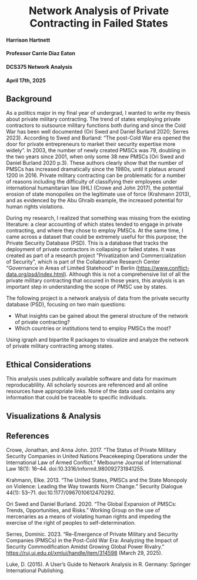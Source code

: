 <h1 align="center">Network Analysis of Private Contracting in Failed States</h1>

#### Harrison Hartnett 
#### Professor Carrie Diaz Eaton  
#### DCS375 Network Analysis  
#### April 17th, 2025

## Background
As a politics major in my final year of undergrad, I wanted to write my thesis about private military contracting. The trend of states employing private contractors to outsource military functions both during and since the Cold War has been well documented (Ori Swed and Daniel Burland 2020; Serres 2023). According to Swed and Burland: “The post-Cold War era opened the door for private entrepreneurs to market their security expertise more widely”. In 2003, the number of newly created PMSCs was 79, doubling in the two years since 2001, when only some 38 new PMSCs (Ori Swed and Daniel Burland 2020 p.3). These authors clearly show that the number of PMSCs has increased dramatically since the 1980s, until it plataus around 1200 in 2016. Private military contracting can be problematic for a number of reasons including the difficulty of classifying their employees under international humanitarian law (IHL) (Crowe and John 2017), the potential erosion of state monopolies on the legitimate use of force (Krahmann 2013), and as evidenced by the Abu Ghraib example, the increased potential for human rights violations.

During my research, I realized that something was missing from the existing literature: a  clear accounting of which states tended to engage in private contracting, and where they chose to employ PMSCs. At the same time, I came across a dataset that could be extremely useful for this purpose; the Private Security Database (PSD). This is a database that tracks the deployment of private contractors in collapsing or failed states. It was created as part of a research project "Privatization and Commercialization of Security", which is part of the Collaborative Research Center “Governance in Areas of Limited Statehood” in Berlin (https://www.conflict-data.org/psd/index.html). Although this is not a comprehensive list of all the private military contracting that occured in those years, this analysis is an important step in understanding the scope of PMSC use by states.

The following project is a network analysis of data from the private security database (PSD), focusing on two main questions:
- What insights can be gained about the general structure of the network of private contracting?
- Which countries or institutions tend to employ PMSCs the most?

Using igraph and bipartite R packages to visualize and analyze the network of private military contracting among states.

## Ethical Considerations
This analysis uses publically available software and data for maximum reproducablility. All scholarly sources are referenced and all online resources have appropriate links. None of the data used contains any information that could be traceable to specific individuals.

## Visualizations & Analysis

## References
Crowe, Jonathan, and Anna John. 2017. “The Status of Private Military Security Companies in United Nations Peacekeeping Operations under the International Law of Armed Conflict.” Melbourne Journal of International Law 18(1): 16–44. doi:10.3316/informit.980092731941255.

Krahmann, Elke. 2013. “The United States, PMSCs and the State Monopoly on Violence: Leading the Way towards Norm Change.” Security Dialogue 44(1): 53–71. doi:10.1177/0967010612470292.

Ori Swed and Daniel Burland. 2020. “The Global Expansion of PMSCs: Trends, Opportunities, and Risks.” Working Group on the use of mercenaries as a means of violating human rights and impeding the exercise of the right of peoples to self-determination.

Serres, Dominic. 2023. “Re-Emergence of Private Military and Security Companies (PMSCs) in the Post-Cold War Era: Analyzing the Impact of Security Commodification Amidst Growing Global Power Rivalry.” https://ruj.uj.edu.pl/xmlui/handle/item/314598 (March 29, 2025).

Luke, D. (2015). A User’s Guide to Network Analysis in R. Germany: Springer International Publishing.
